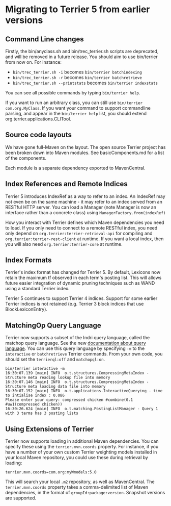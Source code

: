 Migrating to Terrier 5 from earlier versions
=============================================

Command Line changes
--------------------

Firstly, the bin/anyclass.sh and bin/trec_terrier.sh scripts are deprecated, and will be removed in a future release. You should aim to use bin/terrier from now on. For instance:

* `bin/trec_terrier.sh -i` becomes `bin/terrier batchindexing`
* `bin/trec_terrier.sh -r` becomes `bin/terrier batchretrieve`
* `bin/trec_terrier.sh --printstats` becomes `bin/terrier indexstats`

You can see all possible commands by typing `bin/terrier help`.

If you want to run an arbitrary class, you can still use `bin/terrier com.org.MyClass`. If you want your command to support commandline parsing, and appear in the `bin/terrier help` list, you should extend org.terrier.applications.CLITool.


Source code layouts
-------------------
We have gone full-Maven on the layout. The open source Terrier project has been broken down into Maven modules. See basicComponents.md for a list of the components.

Each module is a separate dependency exported to MavenCentral.

Index References and Remote Indices
-----------------------------------

Terrier 5 introduces IndexRef as a way to refer to an index. An IndexRef may not even be on the same machine - it may refer to an index served from an RESTful HTTP server. You can load a Manager (note Manager is now an interface rather than a concrete class) using `ManagerFactory.from(indexRef)`

How you interact with Terrier defines which Maven dependencies you need to load. If you only need to connect to a remote RESTful index, you need only depend on `org.terrier:terrier-retrieval-api` for compiling and `org.terrier:terrier-rest-client` at runtime. If you want a local index, then you will also need `org.terrier:terrier-core` at runtime.


Index Formats
-------------

Terrier's index format has changed for Terrier 5. By default, Lexicons now retain the maximum tf observed in each term's posting list. This will allows future easier integration of dynamic pruning techniques such as WAND using a standard Terrier index.

Terrier 5 continues to support Terrier 4 indices. Support for some earlier Terrier indices is not retained (e.g. Terrier 3 block indices that use BlockLexiconEntry).

MatchingOp Query Language
-------------------------

Terrier now supports a subset of the Indri query language, called the matchop query language. See the new [documentation about query language](querylanguage.md). You can use this query language by specifying `-m` to the `interactive` or `batchretrieve` Terrier commands. From your own code, you should set the `terrierql:off` and `matchopql:on`.

```
bin/terrier interactive -m
16:30:07.139 [main] INFO  o.t.structures.CompressingMetaIndex - Structure meta reading lookup file into memory
16:30:07.146 [main] INFO  o.t.structures.CompressingMetaIndex - Structure meta loading data file into memory
16:30:07.152 [main] INFO  o.t.applications.InteractiveQuerying - time to intialise index : 0.086
Please enter your query: compressed chicken #combine(0.1 #uw1(compressed chicken))
16:30:26.624 [main] INFO  o.t.matching.PostingListManager - Query 1 with 3 terms has 3 posting lists
```

Using Extensions of Terrier
---------------------------

Terrier now supports loading in additional Maven dependencies. You can specify these using the `terrier.mvn.coords` property. For instance, if you have a number of your own custom Terrier weighting models installed in your local Maven repository, you could use these during retrieval by loading:

```
terrier.mvn.coords=com.org:myWmodels:5.0
```

This will search your local `.m2` repository, as well as MavenCentral. The `terrier.mvn.coords` property takes a comma-delimited list of Maven dependencies, in the format of `groupId:package:version`. Snapshot versions are supported.

